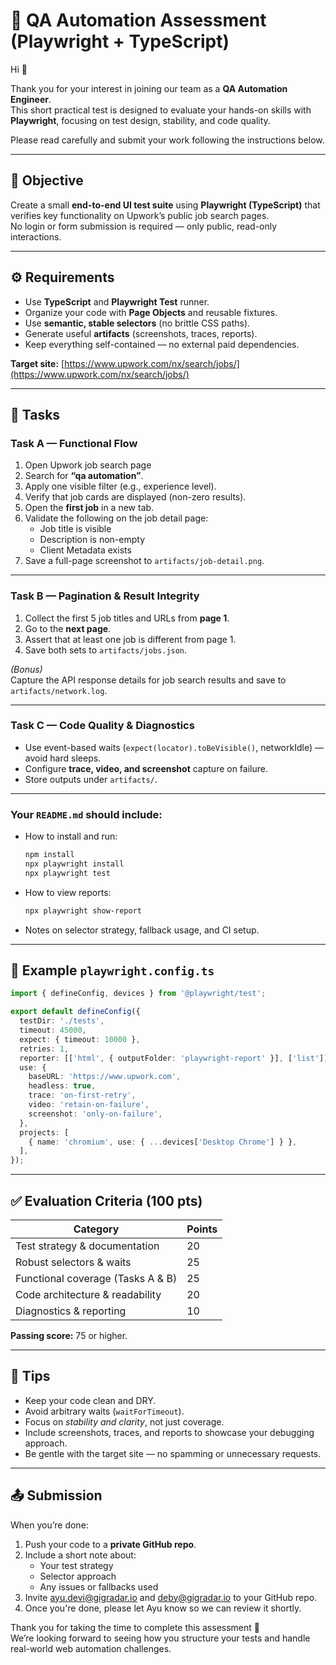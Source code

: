 # 🧪 QA Automation Assessment (Playwright + TypeScript)

Hi 👋  

Thank you for your interest in joining our team as a **QA Automation Engineer**.  
This short practical test is designed to evaluate your hands-on skills with **Playwright**, focusing on test design, stability, and code quality.

Please read carefully and submit your work following the instructions below.

---

## 🎯 Objective
Create a small **end-to-end UI test suite** using **Playwright (TypeScript)** that verifies key functionality on Upwork’s public job search pages.  
No login or form submission is required — only public, read-only interactions.

---

## ⚙️ Requirements
- Use **TypeScript** and **Playwright Test** runner.
- Organize your code with **Page Objects** and reusable fixtures.
- Use **semantic, stable selectors** (no brittle CSS paths).
- Generate useful **artifacts** (screenshots, traces, reports).
- Keep everything self-contained — no external paid dependencies.

**Target site:** [https://www.upwork.com/nx/search/jobs/](https://www.upwork.com/nx/search/jobs/)

---

## 🧠 Tasks

### **Task A — Functional Flow**
1. Open Upwork job search page
2. Search for **“qa automation”**.  
3. Apply one visible filter (e.g., experience level).  
4. Verify that job cards are displayed (non-zero results).  
5. Open the **first job** in a new tab.  
6. Validate the following on the job detail page:
   - Job title is visible  
   - Description is non-empty  
   - Client Metadata exists  
7. Save a full-page screenshot to `artifacts/job-detail.png`.

---

### **Task B — Pagination & Result Integrity**
1. Collect the first 5 job titles and URLs from **page 1**.  
2. Go to the **next page**.  
3. Assert that at least one job is different from page 1.  
4. Save both sets to `artifacts/jobs.json`.

*(Bonus)*  
Capture the API response details for job search results and save to `artifacts/network.log`.

---

### **Task C — Code Quality & Diagnostics**
- Use event-based waits (`expect(locator).toBeVisible()`, networkIdle) — avoid hard sleeps.  
- Configure **trace, video, and screenshot** capture on failure.  
- Store outputs under `artifacts/`.

---

### Your `README.md` should include:
- How to install and run:
  ```bash
  npm install
  npx playwright install
  npx playwright test
  ```
- How to view reports:
  ```bash
  npx playwright show-report
  ```
- Notes on selector strategy, fallback usage, and CI setup.

---

## 🧱 Example `playwright.config.ts`

```ts
import { defineConfig, devices } from '@playwright/test';

export default defineConfig({
  testDir: './tests',
  timeout: 45000,
  expect: { timeout: 10000 },
  retries: 1,
  reporter: [['html', { outputFolder: 'playwright-report' }], ['list']],
  use: {
    baseURL: 'https://www.upwork.com',
    headless: true,
    trace: 'on-first-retry',
    video: 'retain-on-failure',
    screenshot: 'only-on-failure',
  },
  projects: [
    { name: 'chromium', use: { ...devices['Desktop Chrome'] } },
  ],
});
```

---

## ✅ Evaluation Criteria (100 pts)

| Category | Points |
|-----------|---------|
| Test strategy & documentation | 20 |
| Robust selectors & waits | 25 |
| Functional coverage (Tasks A & B) | 25 |
| Code architecture & readability | 20 |
| Diagnostics & reporting | 10 |


**Passing score:** 75 or higher.

---

## 🧭 Tips
- Keep your code clean and DRY.  
- Avoid arbitrary waits (`waitForTimeout`).  
- Focus on *stability and clarity*, not just coverage.  
- Include screenshots, traces, and reports to showcase your debugging approach.  
- Be gentle with the target site — no spamming or unnecessary requests.

---

## 📤 Submission
When you’re done:
1. Push your code to a **private GitHub repo**.  
2. Include a short note about:
   - Your test strategy  
   - Selector approach  
   - Any issues or fallbacks used  
3. Invite ayu.devi@gigradar.io and deby@gigradar.io to your GitHub repo.
4. Once you're done, please let Ayu know so we can review it shortly.

Thank you for taking the time to complete this assessment 🙏  
We’re looking forward to seeing how you structure your tests and handle real-world web automation challenges.
